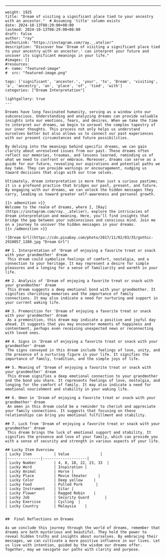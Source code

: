 ---
    weight: 1925
    title: "Dream of visiting a significant place tied to your ancestry with an ancestor."  # Assuming 'title' column exists
    date: 2024-10-13T08:29:00+08:00
    lastmod: 2024-10-13T08:29:00+08:00
    draft: false
    author: "ray"
    authorLink: "https://instagram.com/ray._.atelier"
    description: "Discover how 'Dream of visiting a significant place tied to your ancestry with an ancestor.' can interpret your future and uncover its significant meanings in your life."
    #images: []
    #resources:
    #- name: "featured-image"
    #  src: "featured-image.png"
    
    tags: ['significant', 'ancestor.', 'your', 'to', 'Dream', 'visiting', 'a', 'ancestry', 'an', 'place', 'of', 'tied', 'with']
    categories: ["Dream Interpretation"]
    
    lightgallery: true
    ---
    
    Dreams have long fascinated humanity, serving as a window into our subconscious. Understanding and analyzing dreams can provide valuable insights into our emotions, fears, and desires. When we take the time to interpret our dreams, we begin to unravel the complex tapestry of our inner thoughts. This process not only helps us understand ourselves better but also allows us to connect our past experiences with our present circumstances and future possibilities.
    
    By delving into the meanings behind specific dreams, we can gain clarity about unresolved issues from our past. These dreams often reflect our memories, traumas, and lessons learned, reminding us of what we need to confront or embrace. Moreover, dreams can serve as a guide for our future, revealing our aspirations and potential paths we may take. They can provide warnings or encouragement, nudging us toward decisions that align with our true selves.
    
    Ultimately, dream interpretation is more than just a curious pastime; it is a profound practice that bridges our past, present, and future. By engaging with our dreams, we can unlock the hidden messages they carry, leading us toward greater self-awareness and personal growth.
    
    {{< admonition >}}
    Welcome to the realm of dreams, where I, [Ray](https://instagram.com/ray._.atelier), explore the intricacies of dream interpretation and meaning. Here, you’ll find insights that bridge the gap between your subconscious and conscious mind. Join me on a journey to uncover the hidden messages in your dreams.
    {{< /admonition >}}
    
    ![Dream Grl](https://cdn.pixabay.com/photo/2017/11/02/03/35/gothic-2910057_1280.jpg "Dream Grl")
    
    ## 1. Interpretation of 'Dream of enjoying a favorite treat or snack with your grandmother' dream
     This dream could symbolize feelings of comfort, nostalgia, and a connection to your heritage. It may represent a desire for simple pleasures and a longing for a sense of familiarity and warmth in your life.
    
    ## 2. Analysis of 'Dream of enjoying a favorite treat or snack with your grandmother' dream
     This dream suggests a deep emotional bond with your grandmother. It signifies cherishing memories and the importance of family connections. It may also indicate a need for nurturing and support in your current waking life.
    
    ## 3. Premonition for 'Dream of enjoying a favorite treat or snack with your grandmother' dream
     As a premonition, this dream may indicate a positive and joyful day ahead. It suggests that you may encounter moments of happiness and contentment, perhaps even receiving unexpected news or reconnecting with loved ones.
    
    ## 4. Signs in 'Dream of enjoying a favorite treat or snack with your grandmother' dream
     The signs conveyed in this dream include feelings of love, unity, and the presence of a nurturing figure in your life. It signifies the importance of family, tradition, and the simple joys of life.
    
    ## 5. Meaning of 'Dream of enjoying a favorite treat or snack with your grandmother' dream
     This dream signifies a deep emotional connection to your grandmother and the bond you share. It represents feelings of love, nostalgia, and longing for the comfort of family. It may also indicate a need for emotional nourishment and stability in your waking life.
    
    ## 6. Omen in 'Dream of enjoying a favorite treat or snack with your grandmother' dream
     An omen in this dream could be a reminder to cherish and appreciate your family connections. It suggests that focusing on these relationships can bring you emotional fulfillment and stability.
    
    ## 7. Luck from 'Dream of enjoying a favorite treat or snack with your grandmother' dream
     This dream brings the luck of emotional support and stability. It signifies the presence and love of your family, which can provide you with a sense of security and strength in various aspects of your life.
    
    ## Lucky Item Overview
    | Lucky Item          | Value              |
    |---------------|--------------------|
    | Lucky Number        | 4, 8, 18, 22, 23, 33  |
    | Lucky Word          | Inspiration |
    | Lucky Animal        | Horse |
    | Lucky Place         | Movie theater     |
    | Lucky Color         | Deep yellow     |
    | Lucky Food          | Pulled Pork      |
    | Lucky Instrument    | Sitar |
    | Lucky Flower        | Ragged Robin    |
    | Lucky Job           | Security Guard       |
    | Lucky Exercise      | Cycling  |
    | Lucky Country       | Malaysia    |
    
    
    ##  Final Reflections on Dreams
    
    As we conclude this journey through the world of dreams, remember that dreams are both mysterious and beautiful. They hold the power to reveal hidden truths and insights about ourselves. By embracing their messages, we can cultivate a more positive influence in our lives. Let us live with intention, guided by the wisdom our dreams offer. Together, may we navigate our paths with clarity and purpose.
    